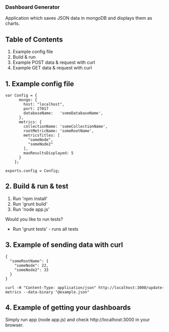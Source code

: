 ### Dashboard Generator ###

  Application which saves JSON data in mongoDB and displays them as charts.

## Table of Contents ##
  
  1. Example config file
  2. Build & run
  3. Example POST data & request with curl
  4. Example GET data & request with curl

## 1. Example config file ##

```
var Config = {
      mongo: {
        host: "localhost",
        port: 27017
        databaseName:   'someDatabaseName',
      },
      metrics: {
        collectionName: 'someCollectionName',
        rootMetricName: 'someRootName',
        metricsTitles: [
          "someNode",
          "someNode2"
        ],
        maxResultsDisplayed: 5
      }
    };

exports.config = Config;

```


## 2. Build & run & test ##

  1. Run 'npm install'
  2. Run 'grunt build'
  3. Run 'node app.js'

  Would you like to run tests?

  - Run 'grunt tests' - runs all tests

## 3. Example of sending data with curl ##

```
{
  "someRootName": {
    "someNode": 22,
    "someNode2": 33
  }
}
```


```
curl -H "Content-Type: application/json" http://localhost:3000/update-metrics --data-binary "@example.json"
```

## 4. Example of getting your dashboards ##

Simply run app (node app.js) and check http://localhost:3000 in your browser.
